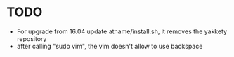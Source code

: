 # TODO

  * For upgrade from 16.04 update athame/install.sh, it removes the yakkety repository
  * after calling "sudo vim", the vim doesn't allow to use backspace 
